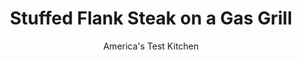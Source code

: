 ---
layout: ../../layouts/MarkdownPostLayout.astro
title: Stuffed Flank Steak on a Gas Grill
author: America's Test Kitchen
pubDate: 2023-03-15
description: "Stuffed flank steaks look great when sliced crosswise into pinwheels. But the flavor is typically pretty bland. Our goal was to improve its execution."
image_url: https://res.cloudinary.com/hksqkdlah/image/upload/ar_1:1,c_fill,dpr_2.0,f_auto,fl_lossy.progressive.strip_profile,g_faces:auto,q_auto:low,w_344/4329_sfs-cvr-grilledstuffedflanksteak
tags: ["Main Courses","Beef","Grilling & Barbecue","Cook's Country TV"]
calories: 4216
protein: 30
carbohydrates: 10
fats: 
fiber: 1
ingredients: ["1 cup, plain bread crumbs","3/4 cup, coarsely chopped roasted red peppers","1/2 cup, extra-virgin olive oil","2 tablespoons, drained capers","1/4 cup, chopped fresh parsley leaves","2 cloves, garlic, minced","1/4 teaspoon, red pepper flakes","1 , flank steak (about 2 pounds), frozen for 20 minutes","8 ounces, thinly sliced Black Forest deli ham","8 ounces, thinly sliced Provolone deli cheese"]
serves: 10
time: ""
instructions: ["Mix bread crumbs, roasted peppers, 2 tablespoons oil, capers, parsley, garlic, red pepper flakes, and 1/2 teaspoon salt together in medium bowl.","Season steak with salt and pepper and position so that long side faces you. Butterfly steak (see photo 1). Layer ham, cheese, and seasoned crumbs over steak (photo 2). Starting with short side, roll and tie steak (photos 3 and 4). Season with salt and pepper, brush with 2 tablespoons oil, and refrigerate while heating grill. (Steak can be wrapped and refrigerated for 1 day.)","Heat all burners on high for 15 minutes. Grill steak until browned on all four sides, about 12 minutes. Leave primary burner on high and turn off all other burners. Move steak to cool side of grill and brush with 2 tablespoons oil.","Cover grill and cook until instant-read thermometer inserted into center of steak registers 120 degrees, 20 to 30 minutes, rotating and brushing steak every 10 minutes with 1 tablespoon oil.","Transfer steak to cutting board, tent with foil, and let rest 10 minutes. Remove twine and slice steak crosswise into 1/2-inch-thick slices. Serve."]
nutrition: ["431 mg Potassium","338 mg Phosphorus","207 mg Calcium","2 mg Iron","38 mg Magnesium","575 mg Sodium","4 mg Zinc","28 g Fat","7 mg Niacin (B3)","13 g Monounsaturated","2 g Polyunsaturated","20 mg Vitamin C","97 mg Cholesterol","9 g Saturated","1 g Fiber","8 µg Folic acid","25 µg Folate (food)","1 g Sugars","34 µg Vitamin K","99 g Water","10 g Carbs","40 µg Folate equivalent (total)","30 g Protein","2 mg Vitamin E","1 µg Vitamin B12","81 µg Vitamin A","421 kcal Energy","4216 calories"]
notes: "An instant-read thermometer is a must for this recipe."
---